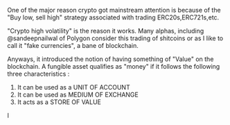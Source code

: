 One of the major reason crypto got mainstream attention is because of the
"Buy low, sell high" strategy associated with trading ERC20s,ERC721s,etc.

"Crypto high volatility" is the reason it works. 
Many alphas, including @sandeepnailwal of Polygon consider this trading of shitcoins or as
I like to call it "fake currencies",  a bane of blockchain.

Anyways, it introduced the notion of having something of "Value" on the blockchain.
A fungible asset qualifies as "money" if it follows the following three characteristics :
1) It can be used as a UNIT OF ACCOUNT
2) It can be used as MEDIUM OF EXCHANGE
3) It acts as a STORE OF VALUE

I

